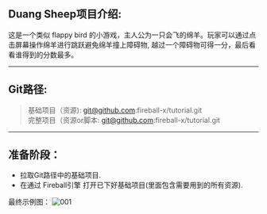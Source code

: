 ## Duang Sheep项目介绍:

这是一个类似 flappy bird 的小游戏，主人公为一只会飞的绵羊。玩家可以通过点击屏幕操作绵羊进行跳跃避免绵羊撞上障碍物,
越过一个障碍物可得一分，最后看看谁得到的分数最多。

---
## Git路径:

  >基础项目（资源): git@github.com:fireball-x/tutorial.git  
  >完整项目（资源or脚本: git@github.com:fireball-x/tutorial.git
  
----
## 准备阶段：
- 拉取Git路径中的基础项目.
- 在通过 Fireball引擎 打开已下好基础项目(里面包含需要用到的所有资源).

最终示例图：
![001](https://cloud.githubusercontent.com/assets/7564028/6773306/877b7882-d14a-11e4-8079-25638a512e14.png)
